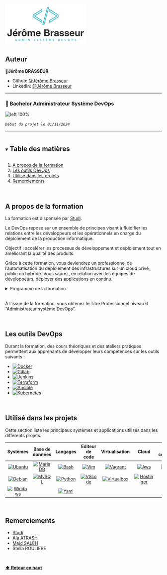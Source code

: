 # ![left 100%](images/logo_portfolio.png)

## Auteur

👤**Jérôme BRASSEUR**

* Github: [@Jérôme Brasseur](https://github.com/jeromebrasseur)
* LinkedIn: [@Jérôme Brasseur](https://www.linkedin.com/in/jeromebrasseur92000)

***

### 📎 Bachelor Administrateur Système DevOps 

![left 100%](images/bootcamp_devops.png)

_`Début du projet le 01/11/2024`_


***

<!-- TABLE DES MATIÈRES -->
<details open="open">
  <summary><h2 style="display: inline-block">Table des matières</h2></summary>
  <ol>
    <li><a href="#a-propos-du-la-formation">A propos de la formation</a></li>
    <li><a href="#les-outils-devops">Les outils DevOps</a></li>
    <li><a href="#utilisé-dans-les-projets">Utilisé dans les projets</a></li>
    <li><a href="#remerciements">Remerciements</a></li>
  </ol>
</details>

<br>

<!-- A PROPOS DU BOOTCAMP -->
## A propos de la formation

La formation est dispensée par [Studi](https://www.studi.com/fr/formation/infrastructures-et-systemes/bachelor-administrateur-systeme-devops).

Le DevOps repose sur un ensemble de principes visant à fluidifier les relations entre les développeurs et les opérationnels en charge du déploiement de la production informatique.

Objectif : accélérer les processus de développement et déploiement tout en améliorant la qualité des produits.

Grâce à cette formation, vous deviendrez un professionnel de l’automatisation du déploiement des infrastructures sur un cloud privé, public ou hybride.  Vous saurez, en relation avec les équipes de développeurs, déployer des applications en continu.

<!-- PROGRAMME DE LA FORMATION -->
<details>
  <summary>Programme de la formation</summary>
  <br>
  <ol>
    <li>
      <a>Automatisation du déploiement d'infrastructure dans le Cloud</a>
      <ul>
        <li><a>Gérer son projet en mode agile</a></li>
        <li><a>Maintenir et exploiter un serveur linux</a></li>
        <li><a>Créer automatiquement des serveurs grâce aux scripts</a></li>
        <li><a>Déployer automatiquement une infrastructure</a></li>
        <li><a>Sécuriser votre infrastructure</a></li>
        <li><a>Superviser l'infrastructure</a></li>
        <li><a>Mettre votre infrastructure en production dans le Cloud</a></li>
      </ul>
    </li>
    <li>
      <a>Déploiement d'une application en continu</a>
      <ul>
        <li><a>Préparer un environnement de test</a></li>
        <li><a>Gérer le stockage des données</a></li>
        <li><a>Gérer des containers</a></li>
        <li><a>Automatiser la mise en production</a></li>
      </ul>
    </li>
    <li>
      <a>Supervision des services déployés</a>
      <ul>
        <li><a>Définir et mettre en place des statistiques de services</a></li>
        <li><a>Superviser la disponibilité de l’infrastructure et en présenter les résultats</a></li>
        <li><a>Exploiter une solution de supervision</a></li>
        <li><a>Mesurer les performances et la disponibilité de l’infrastructure et en présenter les résultats</a></li>
        <li><a>Assurer sa veille technologique</a></li>
        <li><a>Échanger en Anglais sur les réseaux professionnels</a></li>
      </ul>
    </li>
   
  </ol>
</details>
<br>

À l’issue de la formation, vous obtenez le Titre Professionnel niveau 6 “Administrateur système DevOps”.

<br>

<!-- LES OUTILS DEVOPS -->
## Les outils DevOps

Durant la formation, des cours théoriques et des ateliers pratiques permettent aux apprenants de développer leurs compétences sur les outils suivants :

* [![Docker][Docker.com]][Docker-url]
* [![Gitlab][Gitlab.com]][Gitlab-url]
* [![Jenkins][Jenkins.io]][Jenkins-url]
* [![Terraform][Terraform.com]][Terraform-url]
* [![Ansible][Ansible.com]][Ansible-url]
* [![Kubernetes][Kubernetes.io]][Kubernetes-url]

<br>

<!-- EXEMPLES D'UTILISATION -->
## Utilisé dans les projets

Cette section liste les principaux systèmes et applications utilisés dans les différents projets.

| Systèmes   | Base de données   | Langages   | Editeur de code   | Virtualisation  | Cloud         | Travail collaboratif  |
| :--------: |:--------------:   |:---------: |:---------------:  |:-------------:  |:----------:   |:------------------:   |
| [![Ubuntu][Ubuntu.com]][Ubuntu-url] | [![MariaDB][MariaDB.org]][MariaDB-url] | [![Bash][Bash.com]][Bash-url] | [![Vim][Vim.org]][Vim-url] | [![Vagrant][Vagrant.com]][Vagrant-url] | [![Aws][Aws.com]][Aws-url] | [![Github][Github.com]][Github-url] |
| [![Debian][Debian.org]][Debian-url] | [![MySQL][MySQL.com]][MySQL-url] | [![Python][Python.org]][Python-url] | [![VScode][VScode.com]][VScode-url] | [![Virtualbox][Virtualbox.org]][Virtualbox-url] | [![Hostinger][Hostinger.com]][Hostinger-url] | [![Slack][Slack.com]][Slack-url] |
| [![Windows][Windows.com]][Windows-url] |                                     | [![Yaml][Yaml.org]][Yaml-url]       |           |          |          |

<br>

<!--Remerciements -->
## Remerciements

* [Studi](https://www.studi.com/fr)
* [Ala ATRASH](https://github.com/alaatrash)
* [Majd SALEH](https://github.com/majd-saleh)
* Stella ROULIERE

<br>

**[⬆ Retour en haut](#auteur)** <br>

<!-- MARKDOWN LINKS & IMAGES -->
<!-- https://www.markdownguide.org/basic-syntax/#reference-style-links -->
[Docker.com]: https://img.shields.io/badge/Docker-2496ED?logo=docker&logoColor=fff
[Docker-url]: https://docker.com/
[Gitlab.com]: https://img.shields.io/badge/GitLab%20CI-FC6D26?logo=gitlab&logoColor=fff
[Gitlab-url]: https://gitlab.com/
[Jenkins.io]: https://img.shields.io/badge/Jenkins-D24939?logo=jenkins&logoColor=white
[Jenkins-url]: https://jenkins.io/
[Kubernetes.io]: https://img.shields.io/badge/Kubernetes-326CE5?logo=kubernetes&logoColor=fff
[Kubernetes-url]: https://kubernetes.io/
[Ansible.com]: https://img.shields.io/badge/Ansible-000?logo=ansible&logoColor=fff
[Ansible-url]: https://svelte.dev/
[Terraform.com]: https://img.shields.io/badge/Terraform-734F96?logo=terraform&logoColor=fff
[Terraform-url]: https://developer.hashicorp.com/terraform
[Ubuntu.com]: https://img.shields.io/badge/Ubuntu-E95420?logo=ubuntu&logoColor=white
[Ubuntu-url]: https://ubuntu.com
[Debian.org]: https://img.shields.io/badge/Debian-A81D33?logo=debian&logoColor=fff
[Debian-url]: https://debian.org
[Windows.com]: https://custom-icon-badges.demolab.com/badge/Windows-0078D6?logo=windows11&logoColor=white
[Windows-url]: https://windows.com
[Aws.com]: https://img.shields.io/badge/AWS-%23FF9900.svg?logo=amazon-web-services&logoColor=white
[Aws-url]: https://aws.amazon.com
[Hostinger.com]: https://img.shields.io/badge/Hostinger-673DE6?logo=hostinger&logoColor=fff
[Hostinger-url]: https://hostinger.com
[Vim.org]: https://img.shields.io/badge/Vim-%2311AB00.svg?logo=vim&logoColor=white
[Vim-url]: https://vim.org
[VScode.com]: https://custom-icon-badges.demolab.com/badge/Visual%20Studio%20Code-0078d7.svg?logo=vsc&logoColor=white
[VScode-url]: https://code.visualstudio.com
[MariaDB.org]: https://img.shields.io/badge/MariaDB-003545?logo=mariadb&logoColor=white
[MariaDB-url]: https://mariadb.org
[MySQL.com]: https://img.shields.io/badge/MySQL-4479A1?logo=mysql&logoColor=fff
[MySQL-url]: https://mysql.com
[Bash.com]: https://img.shields.io/badge/Bash-4EAA25?logo=gnubash&logoColor=fff
[Bash-url]: https://fr.wikipedia.org/wiki/Bourne-Again_shell
[Python.org]: https://img.shields.io/badge/Python-3776AB?logo=python&logoColor=fff
[Python-url]: https://python.org
[Yaml.org]: https://img.shields.io/badge/YAML-CB171E?logo=yaml&logoColor=fff
[Yaml-url]: https://yaml.org
[Github.com]: https://img.shields.io/badge/GitHub-%23121011.svg?logo=github&logoColor=white
[Github-url]: https://github.com
[Slack.com]: https://img.shields.io/badge/Slack-4A154B?logo=slack&logoColor=fff
[Slack-url]: https://app.slack.com
[Vagrant.com]: https://img.shields.io/badge/Vagrant-3668FF?logo=vagrant&logoColor=fff
[Vagrant-url]: https://developer.hashicorp.com/vagrant
[Virtualbox.org]: https://img.shields.io/badge/VirtualBox-FE7A16?logo=virtualbox&logoColor=fff
[Virtualbox-url]: https://virtualbox.org

